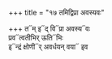 +++
title = "१७ तमिद्विप्रा अवस्यवः"

+++
त᳓म् इ᳓द् वि᳓प्रा अवस्य᳓वः  
प्रव᳓त्वतीभिर् ऊति᳓भिः  
इ᳓न्द्रं क्षोणी᳓र् अवर्धयन् वया᳓ इव